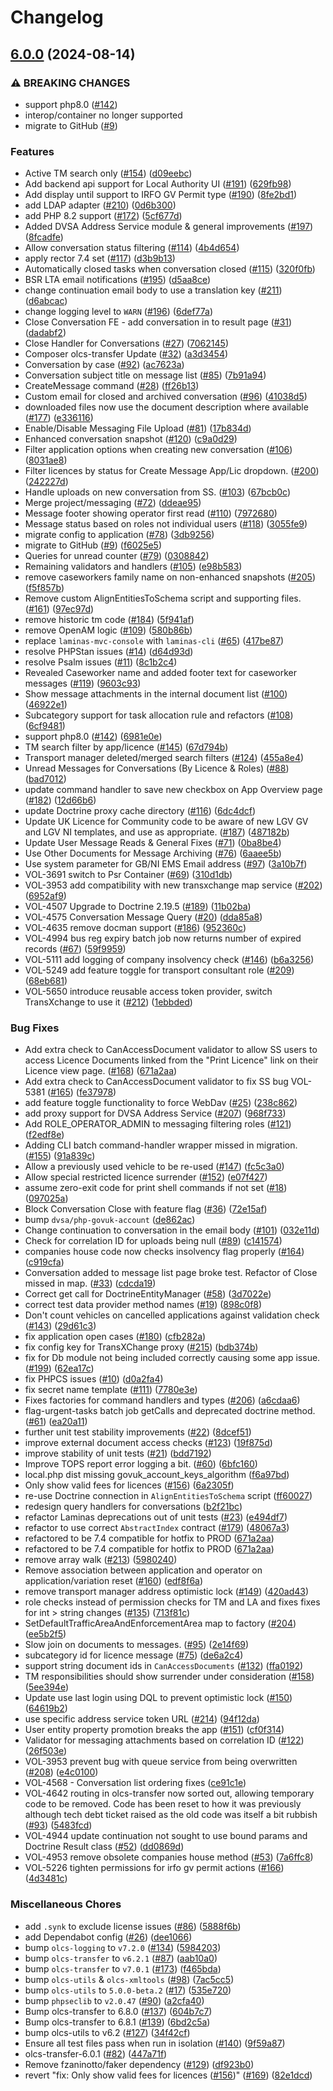 # Changelog

## [6.0.0](https://github.com/dvsa/olcs-backend/compare/v5.7.0...v6.0.0) (2024-08-14)


### ⚠ BREAKING CHANGES

* support php8.0 ([#142](https://github.com/dvsa/olcs-backend/issues/142))
* interop/container no longer supported
* migrate to GitHub ([#9](https://github.com/dvsa/olcs-backend/issues/9))

### Features

* Active TM search only ([#154](https://github.com/dvsa/olcs-backend/issues/154)) ([d09eebc](https://github.com/dvsa/olcs-backend/commit/d09eebc7aac9a22d669b01a7dcbb48fe77bd4b47))
* Add backend api support for Local Authority UI ([#191](https://github.com/dvsa/olcs-backend/issues/191)) ([629fb98](https://github.com/dvsa/olcs-backend/commit/629fb983d51460fc81276daa2f193841ab20ae4f))
* Add display until support to IRFO GV Permit type ([#190](https://github.com/dvsa/olcs-backend/issues/190)) ([8fe2bd1](https://github.com/dvsa/olcs-backend/commit/8fe2bd1ac0892ce9be3e045cee5c81ca6d83c2b0))
* add LDAP adapter ([#210](https://github.com/dvsa/olcs-backend/issues/210)) ([0d6b300](https://github.com/dvsa/olcs-backend/commit/0d6b30092b8f9032c462857a511ae41d124c5ebd))
* add PHP 8.2 support ([#172](https://github.com/dvsa/olcs-backend/issues/172)) ([5cf677d](https://github.com/dvsa/olcs-backend/commit/5cf677de9e845d0f1bd503ef51ca30e7bbb70045))
* Added DVSA Address Service module & general improvements ([#197](https://github.com/dvsa/olcs-backend/issues/197)) ([8fcadfe](https://github.com/dvsa/olcs-backend/commit/8fcadfee5d6452c4448c5a7e4732759ad0edbf31))
* Allow conversation status filtering ([#114](https://github.com/dvsa/olcs-backend/issues/114)) ([4b4d654](https://github.com/dvsa/olcs-backend/commit/4b4d6546688c45835c46cf3231f9bfba3650e164))
* apply rector 7.4 set ([#117](https://github.com/dvsa/olcs-backend/issues/117)) ([d3b9b13](https://github.com/dvsa/olcs-backend/commit/d3b9b13e4cf0e38ebcaaaa417874d031c0aba792))
* Automatically closed tasks when conversation closed ([#115](https://github.com/dvsa/olcs-backend/issues/115)) ([320f0fb](https://github.com/dvsa/olcs-backend/commit/320f0fb4bffdb085d886987900fce2dc5a3baace))
* BSR LTA email notifications  ([#195](https://github.com/dvsa/olcs-backend/issues/195)) ([d5aa8ce](https://github.com/dvsa/olcs-backend/commit/d5aa8cea9aeb269043b4b50b7e65223408215def))
* change continuation email body to use a translation key ([#211](https://github.com/dvsa/olcs-backend/issues/211)) ([d6abcac](https://github.com/dvsa/olcs-backend/commit/d6abcacafef6cdabbeb4b2e77c43b4d0f5916082))
* change logging level to `WARN` ([#196](https://github.com/dvsa/olcs-backend/issues/196)) ([6def77a](https://github.com/dvsa/olcs-backend/commit/6def77a09d2dab6b37b14ef4dfb5027a2b3b036d))
* Close Conversation FE - add conversation in to result page ([#31](https://github.com/dvsa/olcs-backend/issues/31)) ([dadabf2](https://github.com/dvsa/olcs-backend/commit/dadabf285dcc62a38315458a4fcb0913a2edb7b1))
* Close Handler for Conversations ([#27](https://github.com/dvsa/olcs-backend/issues/27)) ([7062145](https://github.com/dvsa/olcs-backend/commit/7062145390a75ab3b1ddf37f03f0e6d478f7d4c0))
* Composer olcs-transfer Update ([#32](https://github.com/dvsa/olcs-backend/issues/32)) ([a3d3454](https://github.com/dvsa/olcs-backend/commit/a3d34546eb550dde2ebca3cb54811b33b89777d8))
* Conversation by case ([#92](https://github.com/dvsa/olcs-backend/issues/92)) ([ac7623a](https://github.com/dvsa/olcs-backend/commit/ac7623a606f15cd2e8bf0e97728e678f4f47e0cc))
* Conversation subject title on message list ([#85](https://github.com/dvsa/olcs-backend/issues/85)) ([7b91a94](https://github.com/dvsa/olcs-backend/commit/7b91a94560159d79788d0d8eb733b8f7678e44dd))
* CreateMessage command ([#28](https://github.com/dvsa/olcs-backend/issues/28)) ([ff26b13](https://github.com/dvsa/olcs-backend/commit/ff26b1378ec5b690d1e5091aa2c353b45f605eef))
* Custom email for closed and archived conversation ([#96](https://github.com/dvsa/olcs-backend/issues/96)) ([41038d5](https://github.com/dvsa/olcs-backend/commit/41038d5e71a64fe2f2c2eae91c7caace844be80d))
* downloaded files now use the document description where available ([#177](https://github.com/dvsa/olcs-backend/issues/177)) ([e336116](https://github.com/dvsa/olcs-backend/commit/e336116550039e54c2eaddc1d9f479b804140e81))
* Enable/Disable Messaging File Upload ([#81](https://github.com/dvsa/olcs-backend/issues/81)) ([17b834d](https://github.com/dvsa/olcs-backend/commit/17b834de84c90fac334f661e21d1d59e20fec24a))
* Enhanced conversation snapshot ([#120](https://github.com/dvsa/olcs-backend/issues/120)) ([c9a0d29](https://github.com/dvsa/olcs-backend/commit/c9a0d29d8dac6f084aaa360d5338ae8c3e139639))
* Filter application options when creating new conversation ([#106](https://github.com/dvsa/olcs-backend/issues/106)) ([8031ae8](https://github.com/dvsa/olcs-backend/commit/8031ae8411a9247befad0f20e59d82f4b5a6414c))
* Filter licences by status for Create Message App/Lic dropdown. ([#200](https://github.com/dvsa/olcs-backend/issues/200)) ([242227d](https://github.com/dvsa/olcs-backend/commit/242227dff5f365fe05f06b970d81528c8344325e))
* Handle uploads on new conversation from SS. ([#103](https://github.com/dvsa/olcs-backend/issues/103)) ([67bcb0c](https://github.com/dvsa/olcs-backend/commit/67bcb0c466aa616cf074c5ca31924ff82684e3dc))
* Merge project/messaging ([#72](https://github.com/dvsa/olcs-backend/issues/72)) ([ddeae95](https://github.com/dvsa/olcs-backend/commit/ddeae95a50b10d362006977a70c8311b845af118))
* Message footer showing operator first read ([#110](https://github.com/dvsa/olcs-backend/issues/110)) ([7972680](https://github.com/dvsa/olcs-backend/commit/7972680f2e95f5da2436807e68f5b2e0eeb87b39))
* Message status based on roles not individual users ([#118](https://github.com/dvsa/olcs-backend/issues/118)) ([3055fe9](https://github.com/dvsa/olcs-backend/commit/3055fe9e022d35ed1aeaa8820b202514c517c41d))
* migrate config to application ([#78](https://github.com/dvsa/olcs-backend/issues/78)) ([3db9256](https://github.com/dvsa/olcs-backend/commit/3db9256a3d168e3393a0cd32d1ec5577652b63f5))
* migrate to GitHub ([#9](https://github.com/dvsa/olcs-backend/issues/9)) ([f6025e5](https://github.com/dvsa/olcs-backend/commit/f6025e598484101e81f1532a84e36bcbec23e46b))
* Queries for unread counter ([#79](https://github.com/dvsa/olcs-backend/issues/79)) ([0308842](https://github.com/dvsa/olcs-backend/commit/0308842c912045516579044aee144f2362503a1f))
* Remaining validators and handlers ([#105](https://github.com/dvsa/olcs-backend/issues/105)) ([e98b583](https://github.com/dvsa/olcs-backend/commit/e98b58325dd90c1072d64014fb6f64aa92e9de37))
* remove caseworkers family name on non-enhanced snapshots ([#205](https://github.com/dvsa/olcs-backend/issues/205)) ([f5f857b](https://github.com/dvsa/olcs-backend/commit/f5f857bea0d8247a5249fde95d5721802771ea31))
* Remove custom AlignEntitiesToSchema script and supporting files. ([#161](https://github.com/dvsa/olcs-backend/issues/161)) ([97ec97d](https://github.com/dvsa/olcs-backend/commit/97ec97d0d42a61f3e488a3b11b4c111a0822e3af))
* remove historic tm code ([#184](https://github.com/dvsa/olcs-backend/issues/184)) ([5f941af](https://github.com/dvsa/olcs-backend/commit/5f941aff6449e5ab8b369f8272c617deca232fbc))
* remove OpenAM logic ([#109](https://github.com/dvsa/olcs-backend/issues/109)) ([580b86b](https://github.com/dvsa/olcs-backend/commit/580b86bb1ca80d57e3c330b4edf5a13577bd3186))
* replace `laminas-mvc-console` with `laminas-cli` ([#65](https://github.com/dvsa/olcs-backend/issues/65)) ([417be87](https://github.com/dvsa/olcs-backend/commit/417be872d712c4257c98a600790d307f76dc9c47))
* resolve PHPStan issues ([#14](https://github.com/dvsa/olcs-backend/issues/14)) ([d64d93d](https://github.com/dvsa/olcs-backend/commit/d64d93deee8911553ca5aebf817c20bf34d345b4))
* resolve Psalm issues ([#11](https://github.com/dvsa/olcs-backend/issues/11)) ([8c1b2c4](https://github.com/dvsa/olcs-backend/commit/8c1b2c45e8eb978d930021d65b871850248b394d))
* Revealed Caseworker name and added footer text for caseworker messages ([#119](https://github.com/dvsa/olcs-backend/issues/119)) ([9603c93](https://github.com/dvsa/olcs-backend/commit/9603c93a605696994389c68609a861538923e7e5))
* Show message attachments in the internal document list ([#100](https://github.com/dvsa/olcs-backend/issues/100)) ([46922e1](https://github.com/dvsa/olcs-backend/commit/46922e16e572fcc6bb8ee185ec39edd2f6efeadd))
* Subcategory support for task allocation rule and refactors ([#108](https://github.com/dvsa/olcs-backend/issues/108)) ([6cf9481](https://github.com/dvsa/olcs-backend/commit/6cf9481c8d3aee54036eac06d8a429bd98af5985))
* support php8.0 ([#142](https://github.com/dvsa/olcs-backend/issues/142)) ([6981e0e](https://github.com/dvsa/olcs-backend/commit/6981e0eb6928dc8462dc839053fe816bae0a2923))
* TM search filter by app/licence ([#145](https://github.com/dvsa/olcs-backend/issues/145)) ([67d794b](https://github.com/dvsa/olcs-backend/commit/67d794b50591cd2bcc39f27ddd660f55e52e92df))
* Transport manager deleted/merged search filters ([#124](https://github.com/dvsa/olcs-backend/issues/124)) ([455a8e4](https://github.com/dvsa/olcs-backend/commit/455a8e486e43e6cc3923d2d31132b306cf7511ea))
* Unread Messages for Conversations (By Licence & Roles) ([#88](https://github.com/dvsa/olcs-backend/issues/88)) ([bad7012](https://github.com/dvsa/olcs-backend/commit/bad7012a617db247e101d6bdcac937dd6bec96c4))
* update command handler to save new checkbox on App Overview page ([#182](https://github.com/dvsa/olcs-backend/issues/182)) ([12d66b6](https://github.com/dvsa/olcs-backend/commit/12d66b60f926ac4537027a654cddc473c79c82ae))
* update Doctrine proxy cache directory ([#116](https://github.com/dvsa/olcs-backend/issues/116)) ([6dc4dcf](https://github.com/dvsa/olcs-backend/commit/6dc4dcfaf1a9a0c3c64970436d9fb30a92acddb3))
* Update UK Licence for Community code to be aware of new LGV GV and LGV NI templates, and use as appropriate. ([#187](https://github.com/dvsa/olcs-backend/issues/187)) ([487182b](https://github.com/dvsa/olcs-backend/commit/487182b4597f935beabf85a7e19edd4efb300162))
* Update User Message Reads & General Fixes ([#71](https://github.com/dvsa/olcs-backend/issues/71)) ([0ba8be4](https://github.com/dvsa/olcs-backend/commit/0ba8be462581149217137065bce26686ce50eff9))
* Use Other Documents for Message Archiving ([#76](https://github.com/dvsa/olcs-backend/issues/76)) ([6aaee5b](https://github.com/dvsa/olcs-backend/commit/6aaee5bfdcd132b6ae3adc6d79ee226e3dbd4c2c))
* Use system parameter for GB/NI EMS Email address ([#97](https://github.com/dvsa/olcs-backend/issues/97)) ([3a10b7f](https://github.com/dvsa/olcs-backend/commit/3a10b7f1fb1a5385946ccaadcf0d5ac0046fbe55))
* VOL-3691 switch to Psr Container ([#69](https://github.com/dvsa/olcs-backend/issues/69)) ([310d1db](https://github.com/dvsa/olcs-backend/commit/310d1db1a8447fb4e429cd8452c0a946c84bd5f1))
* VOL-3953 add compatibility with new transxchange map service ([#202](https://github.com/dvsa/olcs-backend/issues/202)) ([6952af9](https://github.com/dvsa/olcs-backend/commit/6952af91b2a42aaccb1ab026589c6c73375e869a))
* VOL-4507 Upgrade to Doctrine 2.19.5 ([#189](https://github.com/dvsa/olcs-backend/issues/189)) ([11b02ba](https://github.com/dvsa/olcs-backend/commit/11b02baefb619e2dc13d340cf2338d283f7b3eb0))
* VOL-4575 Conversation Message Query ([#20](https://github.com/dvsa/olcs-backend/issues/20)) ([dda85a8](https://github.com/dvsa/olcs-backend/commit/dda85a8621215a384cdc460509cb3c4c8b6be4b5))
* VOL-4635 remove docman support ([#186](https://github.com/dvsa/olcs-backend/issues/186)) ([952360c](https://github.com/dvsa/olcs-backend/commit/952360ce213a8ed7d9144c675fb97817fc72d4c0))
* VOL-4994 bus reg expiry batch job now returns number of expired records ([#67](https://github.com/dvsa/olcs-backend/issues/67)) ([59f9959](https://github.com/dvsa/olcs-backend/commit/59f9959b4de27efdaf9be8b24d8f9ea4cb04fd8f))
* VOL-5111 add logging of company insolvency check ([#146](https://github.com/dvsa/olcs-backend/issues/146)) ([b6a3256](https://github.com/dvsa/olcs-backend/commit/b6a32569ba38e55f9b3b2ec85f600d1e93077e47))
* VOL-5249 add feature toggle for transport consultant role ([#209](https://github.com/dvsa/olcs-backend/issues/209)) ([68eb681](https://github.com/dvsa/olcs-backend/commit/68eb6810312ded852504bf2ecae3289c9451723f))
* VOL-5650 introduce reusable access token provider, switch TransXchange to use it ([#212](https://github.com/dvsa/olcs-backend/issues/212)) ([1ebbded](https://github.com/dvsa/olcs-backend/commit/1ebbded2de7e17e1c5850b42a8b5403a9ace3d75))


### Bug Fixes

* Add extra check to CanAccessDocument validator to allow SS users to access Licence Documents linked from the "Print Licence" link on their Licence view page. ([#168](https://github.com/dvsa/olcs-backend/issues/168)) ([671a2aa](https://github.com/dvsa/olcs-backend/commit/671a2aa88c4f75b48061d256ab24d287054cd928))
* Add extra check to CanAccessDocument validator to fix SS bug VOL-5381 ([#165](https://github.com/dvsa/olcs-backend/issues/165)) ([fe37978](https://github.com/dvsa/olcs-backend/commit/fe37978019fb175bdfd1781d6d168652ae59e58b))
* add feature toggle functionality to force WebDav ([#25](https://github.com/dvsa/olcs-backend/issues/25)) ([238c862](https://github.com/dvsa/olcs-backend/commit/238c862b3a719574627103d0cbfddee376b2240d))
* add proxy support for DVSA Address Service ([#207](https://github.com/dvsa/olcs-backend/issues/207)) ([968f733](https://github.com/dvsa/olcs-backend/commit/968f73326603808d9369bcdc688ef2f9e53cf717))
* Add ROLE_OPERATOR_ADMIN to messaging filtering roles ([#121](https://github.com/dvsa/olcs-backend/issues/121)) ([f2edf8e](https://github.com/dvsa/olcs-backend/commit/f2edf8eda586db63e163769a457d4ae602720e5f))
* Adding CLI batch command-handler wrapper missed in migration. ([#155](https://github.com/dvsa/olcs-backend/issues/155)) ([91a839c](https://github.com/dvsa/olcs-backend/commit/91a839c4c25942d6a354996d2cc60b246a791f66))
* Allow a previously used vehicle to be re-used ([#147](https://github.com/dvsa/olcs-backend/issues/147)) ([fc5c3a0](https://github.com/dvsa/olcs-backend/commit/fc5c3a0f980b3b1f9dea661aede271c141ca92a5))
* Allow special restricted licence surrender ([#152](https://github.com/dvsa/olcs-backend/issues/152)) ([e07f427](https://github.com/dvsa/olcs-backend/commit/e07f427eb857b90f4732433afa1e2250d62d0e8e))
* assume zero-exit code for print shell commands if not set ([#18](https://github.com/dvsa/olcs-backend/issues/18)) ([097025a](https://github.com/dvsa/olcs-backend/commit/097025af428eaee04f12027ab369b6d213ea453a))
* Block Conversation Close with feature flag ([#36](https://github.com/dvsa/olcs-backend/issues/36)) ([72e15af](https://github.com/dvsa/olcs-backend/commit/72e15af620f02cf1d90b40330b47cb2fae2fe636))
* bump `dvsa/php-govuk-account` ([de862ac](https://github.com/dvsa/olcs-backend/commit/de862ac23388ff5fda5572d3ef51b03f60a329fb))
* Change continuation to conversation in the email body ([#101](https://github.com/dvsa/olcs-backend/issues/101)) ([032e11d](https://github.com/dvsa/olcs-backend/commit/032e11d09a24bf3496bee2ab4458f5b18c2658a0))
* Check for correlation ID for uploads being null ([#89](https://github.com/dvsa/olcs-backend/issues/89)) ([c141574](https://github.com/dvsa/olcs-backend/commit/c14157477e2778a60f84fc2e7abf49d7f27171c1))
* companies house code now checks insolvency flag properly ([#164](https://github.com/dvsa/olcs-backend/issues/164)) ([c919cfa](https://github.com/dvsa/olcs-backend/commit/c919cfa7f47b34583fbb585a980847b95b2ac496))
* Conversation added to message list page broke test. Refactor of Close missed in map. ([#33](https://github.com/dvsa/olcs-backend/issues/33)) ([cdcda19](https://github.com/dvsa/olcs-backend/commit/cdcda19b8db0edad00b890b9b89a7bc15265c589))
* Correct get call for DoctrineEntityManager ([#58](https://github.com/dvsa/olcs-backend/issues/58)) ([3d7022e](https://github.com/dvsa/olcs-backend/commit/3d7022ef9522ccf018af7eb1f9552b8bf5022ac6))
* correct test data provider method names ([#19](https://github.com/dvsa/olcs-backend/issues/19)) ([898c0f8](https://github.com/dvsa/olcs-backend/commit/898c0f8fe571d34a8095dd0adec5d43c6f61d298))
* Don't count vehicles on cancelled applications against validation check ([#143](https://github.com/dvsa/olcs-backend/issues/143)) ([29d61c3](https://github.com/dvsa/olcs-backend/commit/29d61c3cd1f4a19f051a33f99d1cc4740a3d92a9))
* fix application open cases ([#180](https://github.com/dvsa/olcs-backend/issues/180)) ([cfb282a](https://github.com/dvsa/olcs-backend/commit/cfb282aa03e8ca66b60e750677dc5fc991893b79))
* fix config key for TransXChange proxy ([#215](https://github.com/dvsa/olcs-backend/issues/215)) ([bdb374b](https://github.com/dvsa/olcs-backend/commit/bdb374b1370411b77b5321706147b377552c924b))
* fix for Db module not being included correctly causing some app issue. ([#199](https://github.com/dvsa/olcs-backend/issues/199)) ([62ea17c](https://github.com/dvsa/olcs-backend/commit/62ea17cdd64a65444ff6178d20d41e9aa7544c92))
* fix PHPCS issues ([#10](https://github.com/dvsa/olcs-backend/issues/10)) ([d0a2fa4](https://github.com/dvsa/olcs-backend/commit/d0a2fa449980042d4286a550dabf593968a0cbee))
* fix secret name template ([#111](https://github.com/dvsa/olcs-backend/issues/111)) ([7780e3e](https://github.com/dvsa/olcs-backend/commit/7780e3e56232555205cdbf1fbcbbd36b07292173))
* Fixes factories for command handlers and types ([#206](https://github.com/dvsa/olcs-backend/issues/206)) ([a6cdaa6](https://github.com/dvsa/olcs-backend/commit/a6cdaa65431b8fd333e1c5127264b15de34f3805))
* flag-urgent-tasks batch job getCalls and deprecated doctrine method. ([#61](https://github.com/dvsa/olcs-backend/issues/61)) ([ea20a11](https://github.com/dvsa/olcs-backend/commit/ea20a1150f88124c5b2290d576f30d110150efe5))
* further unit test stability improvements ([#22](https://github.com/dvsa/olcs-backend/issues/22)) ([8dcef51](https://github.com/dvsa/olcs-backend/commit/8dcef5133ede98d5f1f431e20f647891b4ccb6f6))
* improve external document access checks ([#123](https://github.com/dvsa/olcs-backend/issues/123)) ([19f875d](https://github.com/dvsa/olcs-backend/commit/19f875dd531ae1a098ce4ca0729c5c0f671c651e))
* improve stability of unit tests ([#21](https://github.com/dvsa/olcs-backend/issues/21)) ([bdd7192](https://github.com/dvsa/olcs-backend/commit/bdd7192cc525d03a58e13d97589491b97031e728))
* Improve TOPS report error logging a bit. ([#60](https://github.com/dvsa/olcs-backend/issues/60)) ([6bfc160](https://github.com/dvsa/olcs-backend/commit/6bfc1609018f99a1da3929f3e6e0c2430cfa5e3e))
* local.php dist missing govuk_account_keys_algorithm ([f6a97bd](https://github.com/dvsa/olcs-backend/commit/f6a97bd6d1a9742a7baa3bd0c5106a84009ba21c))
* Only show valid fees for licences ([#156](https://github.com/dvsa/olcs-backend/issues/156)) ([6a2305f](https://github.com/dvsa/olcs-backend/commit/6a2305f57102566d060805e2450d71766eb83f82))
* re-use Doctrine connection in `AlignEntitiesToSchema` script ([ff60027](https://github.com/dvsa/olcs-backend/commit/ff600279b314fadedb156835eb9584390271b74e))
* redesign query handlers for conversations ([b2f21bc](https://github.com/dvsa/olcs-backend/commit/b2f21bc9aebfce2afe4b2200d9b12203f118296f))
* refactor Laminas deprecations out of unit tests ([#23](https://github.com/dvsa/olcs-backend/issues/23)) ([e494df7](https://github.com/dvsa/olcs-backend/commit/e494df71943af5ed61fa42a623ae661b5ab7d75e))
* refactor to use correct `AbstractIndex` contract ([#179](https://github.com/dvsa/olcs-backend/issues/179)) ([48067a3](https://github.com/dvsa/olcs-backend/commit/48067a321e7d99d13a38ec7fdea38ff9eab717f5))
* refactored to be 7.4 compatible for hotfix to PROD ([671a2aa](https://github.com/dvsa/olcs-backend/commit/671a2aa88c4f75b48061d256ab24d287054cd928))
* refactored to be 7.4 compatible for hotfix to PROD ([671a2aa](https://github.com/dvsa/olcs-backend/commit/671a2aa88c4f75b48061d256ab24d287054cd928))
* remove array walk ([#213](https://github.com/dvsa/olcs-backend/issues/213)) ([5980240](https://github.com/dvsa/olcs-backend/commit/598024011eee0d965dd061587bbb85af64a1f97f))
* Remove association between application and operator on application/variation reset ([#160](https://github.com/dvsa/olcs-backend/issues/160)) ([edf8f6a](https://github.com/dvsa/olcs-backend/commit/edf8f6a294d5d71b12e93fd8845f20bcb339b5b3))
* remove transport manager address optimistic lock ([#149](https://github.com/dvsa/olcs-backend/issues/149)) ([420ad43](https://github.com/dvsa/olcs-backend/commit/420ad430746dc53afb0ff42a7ba21dba9ec85ee3))
* role checks instead of permission checks for TM and LA and fixes fixes for int &gt; string changes ([#135](https://github.com/dvsa/olcs-backend/issues/135)) ([713f81c](https://github.com/dvsa/olcs-backend/commit/713f81c39ae937985719208d8b4046dad54aaa97))
* SetDefaultTrafficAreaAndEnforcementArea map to factory ([#204](https://github.com/dvsa/olcs-backend/issues/204)) ([ee5b2f5](https://github.com/dvsa/olcs-backend/commit/ee5b2f513923f80a3198b0657bf5f808aa242cb3))
* Slow join on documents to messages. ([#95](https://github.com/dvsa/olcs-backend/issues/95)) ([2e14f69](https://github.com/dvsa/olcs-backend/commit/2e14f69fc1c0dd519b8a8bc7ac9814f7172621d5))
* subcategory id for licence message ([#75](https://github.com/dvsa/olcs-backend/issues/75)) ([de6a2c4](https://github.com/dvsa/olcs-backend/commit/de6a2c446468d62cfe07a14ac698e1487f467c4c))
* support string document ids in `CanAccessDocuments` ([#132](https://github.com/dvsa/olcs-backend/issues/132)) ([ffa0192](https://github.com/dvsa/olcs-backend/commit/ffa0192a33b539d2f86560b15760e57f7ba5a4c2))
* TM responsibilities should show surrender under consideration ([#158](https://github.com/dvsa/olcs-backend/issues/158)) ([5ee394e](https://github.com/dvsa/olcs-backend/commit/5ee394e120167b6a2fe6c41efdc0818f51d62539))
* Update use last login using DQL to prevent optimistic lock ([#150](https://github.com/dvsa/olcs-backend/issues/150)) ([64619b2](https://github.com/dvsa/olcs-backend/commit/64619b200cc50c4fc72ed0f5ae7cfed5d4517f00))
* use specific address service token URL ([#214](https://github.com/dvsa/olcs-backend/issues/214)) ([94f12da](https://github.com/dvsa/olcs-backend/commit/94f12dadfc4ce8d9aca3c93f1d9e9c7bb8568dda))
* User entity property promotion breaks the app ([#151](https://github.com/dvsa/olcs-backend/issues/151)) ([cf0f314](https://github.com/dvsa/olcs-backend/commit/cf0f3144bcd8ae417a466b645608f26c556e6bdf))
* Validator for messaging attachments based on correlation ID ([#122](https://github.com/dvsa/olcs-backend/issues/122)) ([26f503e](https://github.com/dvsa/olcs-backend/commit/26f503e06c6940ad6c999dc1ea72c47db65b393c))
* VOL-3953 prevent bug with queue service from being overwritten ([#208](https://github.com/dvsa/olcs-backend/issues/208)) ([e4c0100](https://github.com/dvsa/olcs-backend/commit/e4c01006c8ffa3504613d25445451b37b3d9b957))
* VOL-4568 - Conversation list ordering fixes ([ce91c1e](https://github.com/dvsa/olcs-backend/commit/ce91c1ef61283d4aa0cfd4e6dcac5e3ed74e9a37))
* VOL-4642 routing in olcs-transfer now sorted out, allowing temporary code to be removed. Code has been reset to how it was previously although tech debt ticket raised as the old code was itself a bit rubbish ([#93](https://github.com/dvsa/olcs-backend/issues/93)) ([5483fcd](https://github.com/dvsa/olcs-backend/commit/5483fcd76c3810d81b1e62c0dfb8f332d07a72e4))
* VOL-4944 update continuation not sought to use bound params and Doctrine Result class ([#52](https://github.com/dvsa/olcs-backend/issues/52)) ([dd0869d](https://github.com/dvsa/olcs-backend/commit/dd0869d2420db82af342d6fcb5c3e487085dc821))
* VOL-4953 remove obsolete companies house method ([#53](https://github.com/dvsa/olcs-backend/issues/53)) ([7a6ffc8](https://github.com/dvsa/olcs-backend/commit/7a6ffc88b23bd1c319a08cec3bc4887fe3ad876b))
* VOL-5226 tighten permissions for irfo gv permit actions ([#166](https://github.com/dvsa/olcs-backend/issues/166)) ([4d3481c](https://github.com/dvsa/olcs-backend/commit/4d3481cf964758b6fc699604ceb928dd27b64f55))


### Miscellaneous Chores

* add `.synk` to exclude license issues ([#86](https://github.com/dvsa/olcs-backend/issues/86)) ([5888f6b](https://github.com/dvsa/olcs-backend/commit/5888f6b84735e454147b7433123dde23427968f0))
* add Dependabot config ([#26](https://github.com/dvsa/olcs-backend/issues/26)) ([dee1066](https://github.com/dvsa/olcs-backend/commit/dee1066f5a741a2687d3403f92edf2dc6b72ad7f))
* bump `olcs-logging` to `v7.2.0` ([#134](https://github.com/dvsa/olcs-backend/issues/134)) ([5984203](https://github.com/dvsa/olcs-backend/commit/5984203f0a2081665279e03a17dd1dff4bf836d7))
* bump `olcs-transfer` to `v6.2.1` ([#87](https://github.com/dvsa/olcs-backend/issues/87)) ([aab10a0](https://github.com/dvsa/olcs-backend/commit/aab10a0f410a4b8d5c6ecf18c2ec3adebeb0df0f))
* bump `olcs-transfer` to `v7.0.1` ([#173](https://github.com/dvsa/olcs-backend/issues/173)) ([f465bda](https://github.com/dvsa/olcs-backend/commit/f465bda24a49703b24e359bd2c144fcf84013d54))
* bump `olcs-utils` & `olcs-xmltools` ([#98](https://github.com/dvsa/olcs-backend/issues/98)) ([7ac5cc5](https://github.com/dvsa/olcs-backend/commit/7ac5cc5bd29600c3eb6518f1c0f00ad9a2cbbfdc))
* bump `olcs-utils` to `5.0.0-beta.2` ([#17](https://github.com/dvsa/olcs-backend/issues/17)) ([535e720](https://github.com/dvsa/olcs-backend/commit/535e720ce74767fabf5d33ca71707032a6793dfa))
* bump `phpseclib` to `v2.0.47` ([#90](https://github.com/dvsa/olcs-backend/issues/90)) ([a2cfa40](https://github.com/dvsa/olcs-backend/commit/a2cfa401fc177ba10389e2566960aa4135549b9e))
* Bump olcs-transfer to 6.8.0 ([#137](https://github.com/dvsa/olcs-backend/issues/137)) ([604b7c7](https://github.com/dvsa/olcs-backend/commit/604b7c75f7dc05b8d070a26bbbbb7e63f4d5c3b0))
* Bump olcs-transfer to 6.8.1 ([#139](https://github.com/dvsa/olcs-backend/issues/139)) ([6bd2c5a](https://github.com/dvsa/olcs-backend/commit/6bd2c5aa0aded17455815a6db839bdae0044c034))
* bump olcs-utils to v6.2 ([#127](https://github.com/dvsa/olcs-backend/issues/127)) ([34f42cf](https://github.com/dvsa/olcs-backend/commit/34f42cf37b7ab8caaa261c3bf62b6dfb5da3fa93))
* Ensure all test files pass when run in isolation ([#140](https://github.com/dvsa/olcs-backend/issues/140)) ([9f59a87](https://github.com/dvsa/olcs-backend/commit/9f59a87d9006d8634d4a996a60d15716758a72c7))
* olcs-transfer-6.0.1 ([#82](https://github.com/dvsa/olcs-backend/issues/82)) ([447a71f](https://github.com/dvsa/olcs-backend/commit/447a71ffc95bc7a853369e8c1729506a2b58c3d7))
* Remove fzaninotto/faker dependency ([#129](https://github.com/dvsa/olcs-backend/issues/129)) ([df923b0](https://github.com/dvsa/olcs-backend/commit/df923b0db8081c888520992524e4b3e5f1b31d89))
* revert "fix: Only show valid fees for licences ([#156](https://github.com/dvsa/olcs-backend/issues/156))" ([#169](https://github.com/dvsa/olcs-backend/issues/169)) ([82e1dcd](https://github.com/dvsa/olcs-backend/commit/82e1dcd39e32d6e238ceb7a7d2f9a44e882b47f0))
